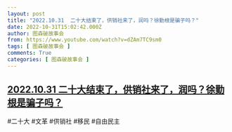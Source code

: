 ```yaml
---
layout: post
title: "2022.10.31  二十大结束了，供销社来了，润吗？徐勤根是骗子吗？"
date: 2022-10-31T15:02:42.000Z
author: 图森破故事会
from: https://www.youtube.com/watch?v=dZAm7TC9sm0
tags: [ 图森破故事会 ]
comments: True
categories: [ 图森破故事会 ]
---
```

<!--1667228562000-->
[2022.10.31  二十大结束了，供销社来了，润吗？徐勤根是骗子吗？](https://www.youtube.com/watch?v=dZAm7TC9sm0)
------

<div>
#二十大  #文革 #供销社  #移民 #自由民主
</div>
